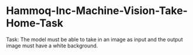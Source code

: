 # Hammoq-Inc-Machine-Vision-Take-Home-Task

Task: The model must be able to take in an image as input and the output image must have a white background.
